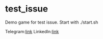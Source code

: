 # test_issue

Demo game for test issue.
Start with ./start.sh

Telegram:[link](https://t.me/stxrmdxg)
LinkedIn:[link](https://www.linkedin.com/in/alex-malakhov-4bb013228)
